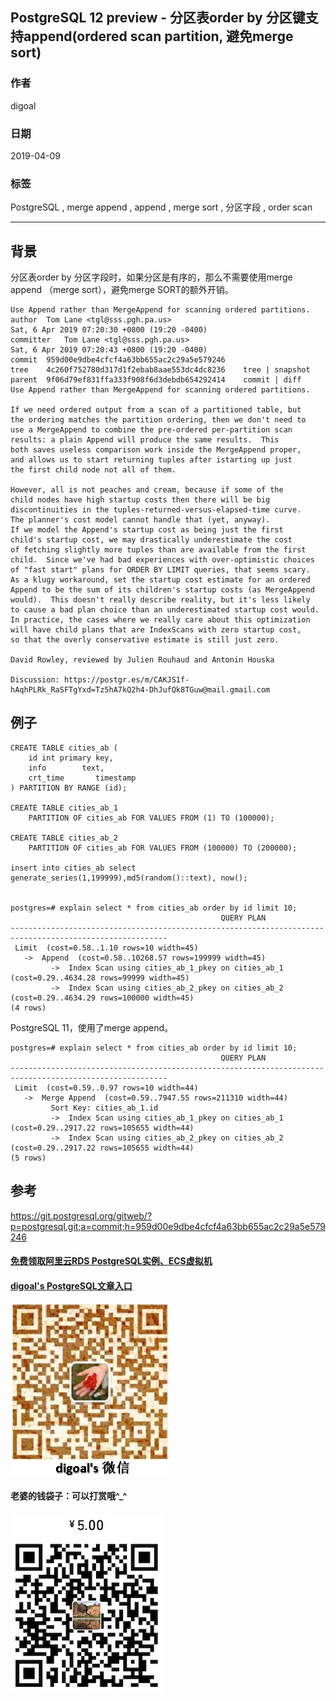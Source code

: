 ## PostgreSQL 12 preview - 分区表order by 分区键支持append(ordered scan partition, 避免merge sort)    
                                                                                                                      
### 作者                                                                                                                      
digoal                                                                                                                      
                                                                                                                      
### 日期                                                                                                                      
2019-04-09                                                                                                                      
                                                                                                                      
### 标签                                                                                                                      
PostgreSQL , merge append , append , merge sort , 分区字段 , order scan    
                                     
----                                                                                                                
                                                                                                                  
## 背景   
分区表order by 分区字段时，如果分区是有序的，那么不需要使用merge append （merge sort），避免merge SORT的额外开销。    
  
```  
Use Append rather than MergeAppend for scanning ordered partitions.  
author	Tom Lane <tgl@sss.pgh.pa.us>	  
Sat, 6 Apr 2019 07:20:30 +0800 (19:20 -0400)  
committer	Tom Lane <tgl@sss.pgh.pa.us>	  
Sat, 6 Apr 2019 07:20:43 +0800 (19:20 -0400)  
commit	959d00e9dbe4cfcf4a63bb655ac2c29a5e579246  
tree	4c260f752780d317d1f2ebab8aae553dc4dc8236	tree | snapshot  
parent	9f06d79ef831ffa333f908f6d3debdb654292414	commit | diff  
Use Append rather than MergeAppend for scanning ordered partitions.  
  
If we need ordered output from a scan of a partitioned table, but  
the ordering matches the partition ordering, then we don't need to  
use a MergeAppend to combine the pre-ordered per-partition scan  
results: a plain Append will produce the same results.  This  
both saves useless comparison work inside the MergeAppend proper,  
and allows us to start returning tuples after istarting up just  
the first child node not all of them.  
  
However, all is not peaches and cream, because if some of the  
child nodes have high startup costs then there will be big  
discontinuities in the tuples-returned-versus-elapsed-time curve.  
The planner's cost model cannot handle that (yet, anyway).  
If we model the Append's startup cost as being just the first  
child's startup cost, we may drastically underestimate the cost  
of fetching slightly more tuples than are available from the first  
child.  Since we've had bad experiences with over-optimistic choices  
of "fast start" plans for ORDER BY LIMIT queries, that seems scary.  
As a klugy workaround, set the startup cost estimate for an ordered  
Append to be the sum of its children's startup costs (as MergeAppend  
would).  This doesn't really describe reality, but it's less likely  
to cause a bad plan choice than an underestimated startup cost would.  
In practice, the cases where we really care about this optimization  
will have child plans that are IndexScans with zero startup cost,  
so that the overly conservative estimate is still just zero.  
  
David Rowley, reviewed by Julien Rouhaud and Antonin Houska  
  
Discussion: https://postgr.es/m/CAKJS1f-hAqhPLRk_RaSFTgYxd=Tz5hA7kQ2h4-DhJufQk8TGuw@mail.gmail.com  
```  
  
## 例子  
  
```  
CREATE TABLE cities_ab (  
    id int primary key,  
    info        text,  
    crt_time       timestamp  
) PARTITION BY RANGE (id);  
  
CREATE TABLE cities_ab_1  
    PARTITION OF cities_ab FOR VALUES FROM (1) TO (100000);  
  
CREATE TABLE cities_ab_2  
    PARTITION OF cities_ab FOR VALUES FROM (100000) TO (200000);  
  
insert into cities_ab select generate_series(1,199999),md5(random()::text), now();  
  
  
postgres=# explain select * from cities_ab order by id limit 10;  
                                               QUERY PLAN                                                  
---------------------------------------------------------------------------------------------------------  
 Limit  (cost=0.58..1.10 rows=10 width=45)  
   ->  Append  (cost=0.58..10268.57 rows=199999 width=45)  
         ->  Index Scan using cities_ab_1_pkey on cities_ab_1  (cost=0.29..4634.28 rows=99999 width=45)  
         ->  Index Scan using cities_ab_2_pkey on cities_ab_2  (cost=0.29..4634.29 rows=100000 width=45)  
(4 rows)  
```  
  
PostgreSQL 11，使用了merge append。  
  
```  
postgres=# explain select * from cities_ab order by id limit 10;  
                                               QUERY PLAN                                                  
---------------------------------------------------------------------------------------------------------  
 Limit  (cost=0.59..0.97 rows=10 width=44)  
   ->  Merge Append  (cost=0.59..7947.55 rows=211310 width=44)  
         Sort Key: cities_ab_1.id  
         ->  Index Scan using cities_ab_1_pkey on cities_ab_1  (cost=0.29..2917.22 rows=105655 width=44)  
         ->  Index Scan using cities_ab_2_pkey on cities_ab_2  (cost=0.29..2917.22 rows=105655 width=44)  
(5 rows)  
```  
  
    
## 参考  
https://git.postgresql.org/gitweb/?p=postgresql.git;a=commit;h=959d00e9dbe4cfcf4a63bb655ac2c29a5e579246  
  
  
  
  
  
  
  
  
  
  
#### [免费领取阿里云RDS PostgreSQL实例、ECS虚拟机](https://free.aliyun.com/ "57258f76c37864c6e6d23383d05714ea")
  
  
#### [digoal's PostgreSQL文章入口](https://github.com/digoal/blog/blob/master/README.md "22709685feb7cab07d30f30387f0a9ae")
  
  
![digoal's weixin](../pic/digoal_weixin.jpg "f7ad92eeba24523fd47a6e1a0e691b59")
  
  
#### 老婆的钱袋子：可以打赏哦^_^  
![wife's weixin ds](../pic/wife_weixin_ds.jpg "acd5cce1a143ef1d6931b1956457bc9f")
  
